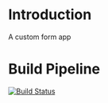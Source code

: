 # Introduction
A custom form app

# Build Pipeline
[![Build Status](https://dev.azure.com/mananwalia959/custom_form/_apis/build/status/mananwalia959.custom_forms?branchName=master)](https://dev.azure.com/mananwalia959/custom_form/_build/latest?definitionId=1&branchName=master)
